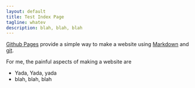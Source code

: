 ```yaml
---
layout: default
title: Test Index Page
tagline: whatev
description: blah, blah, blah
---
```


[Github Pages](https://pages.github.com) provide a simple way to make a
website using
[Markdown](https://daringfireball.net/projects/markdown/) and
[git](https://git-scm.com).

For me, the painful aspects of making a website are

- Yada, Yada, yada
- blah, blah, blah

